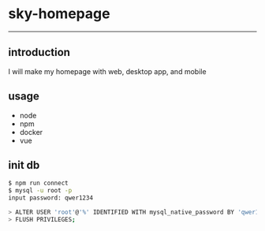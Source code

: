 # sky-homepage
---
## introduction
I will make my homepage with web, desktop app, and mobile  

## usage
- node
- npm
- docker
- vue

## init db
```bash
$ npm run connect
$ mysql -u root -p
input password: qwer1234

> ALTER USER 'root'@'%' IDENTIFIED WITH mysql_native_password BY 'qwer1234';
> FLUSH PRIVILEGES;
```


